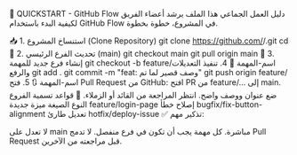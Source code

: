 🚀 QUICKSTART - GitHub Flow دليل العمل الجماعي
هذا الملف يرشد أعضاء الفريق لكيفية البدء باستخدام GitHub Flow في المشروع، خطوة بخطوة.

📥 1. استنساخ المشروع (Clone Repository)
git clone https://github.com/<team-name>/<repo-name>.git
cd <repo-name>
🔄 2. تحديث الفرع الرئيسي (main)
git checkout main
git pull origin main
🌿 3. إنشاء فرع جديد للمهمة
git checkout -b feature/اسم-المهمة
🧠 4. تنفيذ التعديلات والرفع
git add .
git commit -m "feat: وصف قصير لما تم"
git push origin feature/اسم-المهمة
🔃 5. فتح Pull Request
من GitHub: افتح PR من feature/... إلى main.
ضع عنوان ووصف واضح.
انتظر المراجعة من القائد أو الزملاء.
🌱 قواعد تسمية الفروع
النوع الصيغة
ميزة جديدة feature/login-page
إصلاح خطأ bugfix/fix-button-alignment
تعديل طارئ hotfix/deploy-issue
✅ تذكير مهم:

لا تعدل على main مباشرة.
كل مهمة يجب أن تكون في فرع منفصل.
لا تدمج Pull Request قبل مراجعته من الآخرين.
